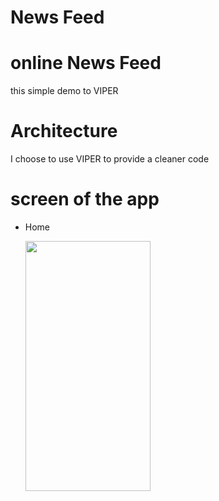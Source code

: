 # News Feed
# online News Feed 
this simple demo to VIPER

# Architecture
I choose to use VIPER to provide a cleaner code 
# screen of the app

* Home 

  <img align="left" width="200" height="400" img src="">

